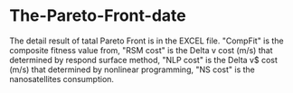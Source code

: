 # The-Pareto-Front-date
The detail result of tatal Pareto Front is in the EXCEL file. 
"CompFit" is the composite fitness value from, "RSM cost" is the Delta v cost (m/s) that determined by respond surface method, "NLP cost" is the Delta v$ cost (m/s) that determined by nonlinear programming, "NS cost" is the nanosatellites consumption.
